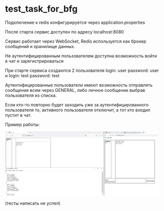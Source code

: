 # test_task_for_bfg
Подключение к redis конфигурируется через application.properties

После старта сервис доступен по адресу localhost:8080

Сервис работает через WebSocket, Redis используется как брокер сообщений и хранилище данных.

Не аутентифицированным пользователем доступна возможность войти в чат и зарегистрироваться

При старте сервиса создаются 2 пользователя login: user password: user и login: test password: test

Аутентифицированные пользователи имеют возможность отправлять сообщения всем через GENERAL, либо личное сообщение выбрав пользователя из списка.

Если кто-то повторно будет заходить уже за аутентифицированного пользователя то, активного пользователя отключит, а тот кто входил пустит в чат.

Пример работы:
<p align="center">
<img  src="https://github.com/intTWONEh/test_task_for_bfg/blob/master/check.png" alt="check.png">
</p>

(тесты написать не успел)
